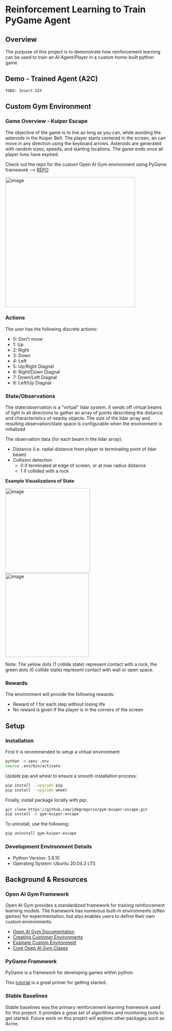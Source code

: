 # Reinforcement Learning to Train PyGame Agent

## Overview 

The purpose of this project is to demonstrate how reinforcement learning can be used to train an AI Agent/Player in a custom home-built python game

## Demo - Trained Agent (A2C)

`TODO: Insert GIF`

## Custom Gym Environment

### Game Overview - Kuiper Escape

The objective of the game is to live as long as you can, while avoiding the asteroids in the Kuiper Belt. The player starts centered in the screen, an can move in any direction using the keyboard arrows.  Asteroids are generated with random sizes, speeds, and starting locations. The game ends once all player lives have expired.

Check out the repo for the custom Open AI Gym environment using PyGame framework -->  [REPO](https://github.com/jdegregorio/gym-kuiper-escape)

<img width="405" alt="image" src="https://user-images.githubusercontent.com/20359930/144731391-99aa8834-6744-48e8-8a18-8ea3e0c8d2af.png">

### Actions 

The user has the following discrete actions:
 * 0: Don't move
 * 1: Up
 * 2: Right
 * 3: Down
 * 4: Left
 * 5: Up/Right Diagnal
 * 6: Right/Down Diagnal
 * 7: Down/Left Diagnal
 * 8: Left/Up Diagnal

### State/Observations

The state/observation is a "virtual" lidar system. It sends off virtual
beams of light in all directions to gather an array of points describing
the distance and characteristics of nearby objects. The size of the lidar array and resulting observation/state space is configurable when the environment is initialized

The observation data (for each beam in the lidar array):
 * Distance (i.e. radial distance from player to terminating point of lidar beam)
 * Collision detection
   * 0 if terminated at edge of screen, or at max radius distance
   * 1 if collided with a rock

**Example Visualizations of State**

<img width="264" alt="image" src="https://user-images.githubusercontent.com/20359930/146223524-e07f7dd8-7e5e-40e2-a374-fdb20f987153.png">
<img width="261" alt="image" src="https://user-images.githubusercontent.com/20359930/146223615-de23593f-02df-4ef1-b356-87153208d6f1.png">

Note: The yellow dots (1 collide state) represent contact with a rock, the green dots (0 collide state) represent contact with wall or open space.

### Rewards

The environment will provide the following rewards:
 * Reward of 1 for each step without losing life
 * No reward is given if the player is in the corners of the screen

## Setup

### Installation
First it is recommended to setup a virtual environment:
```bash
python -m venv .env
source .env/bin/activate
```

Update pip and wheel to ensure a smooth installation process:
```bash
pip install --upgrade pip
pip install --upgrade wheel
```

Finally, install package locally with pip:
```bash
git clone https://github.com/jdegregorio/gym-kuiper-escape.git
pip install -e gym-kuiper-escape
```

To uninstall, use the following:
```bash
pip uninstall gym-kuiper-escape
```

### Development Environment Details
 * Python Version: 3.8.10
 * Operating System: Ubuntu 20.04.3 LTS

## Background & Resources

### Open AI Gym Framework
Open AI Gym provides a standardized framework for training reinforcement learning models. The framework has numerous built-in environments (often games) for experimentation, but also enables users to define their own custom environments.

 * [Open AI Gym Documentation](https://gym.openai.com/docs/)
 * [Creating Customer Environments](https://github.com/openai/gym/blob/master/docs/creating_environments.md)
 * [Example Custom Environment](https://github.com/openai/gym-soccer/blob/master/gym_soccer/envs/soccer_env.py)
 * [Core Open AI Gym Clases](https://github.com/openai/gym/blob/master/gym/core.py)

### PyGame Framework

PyGame is a framework for developing games within python. 

This [tutorial](https://realpython.com/pygame-a-primer/) is a great primer for getting started.

### Stable Baselines

Stable baselines was the primary reinforcement learning framework used for this project. It provides a great set of algorithms and monitoring tools to get started. Future work on this project will explore other packages such as Acme.
